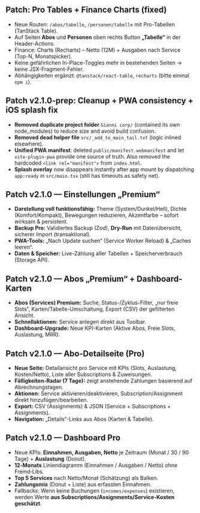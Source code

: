 ## Patch: Pro Tables + Finance Charts (fixed)

- Neue Routen: `/abos/tabelle`, `/personen/tabelle` mit Pro-Tabellen (TanStack Table).
- Auf Seiten **Abos** und **Personen** oben rechts Button **„Tabelle“** in der Header-Actions.
- Finance: Charts (Recharts) – Netto (12M) + Ausgaben nach Service (Top-N, Monatspicker).
- Keine gefährlichen In-Place-Toggles mehr in bestehenden Seiten → keine JSX-Fragment-Fehler.
- Abhängigkeiten ergänzt: `@tanstack/react-table`, `recharts` (bitte einmal `npm i`).

## Patch v2.1.0‑prep: Cleanup + PWA consistency + iOS splash fix

- **Removed duplicate project folder** `Gianni corp/` (contained its own node_modules) to reduce size and avoid build confusion.
- **Removed dead helper file** `src/_add_to_main_tail.txt` (logic inlined elsewhere).
- **Unified PWA manifest**: deleted `public/manifest.webmanifest` and let `vite-plugin-pwa` provide one source of truth. Also removed the hardcoded `<link rel="manifest">` from `index.html`.
- **Splash overlay** now disappears instantly after app mount by dispatching `app:ready` in `src/main.tsx` (still has timeouts as safety net).


## Patch v2.1.0 — Einstellungen „Premium“
- **Darstellung voll funktionsfähig:** Theme (System/Dunkel/Hell), Dichte (Komfort/Kompakt), Bewegungen reduzieren, Akzentfarbe – sofort wirksam & persistent.
- **Backup Pro:** Validiertes Backup (Zod), **Dry-Run** mit Datenübersicht, sicherer Import (transaktional).
- **PWA-Tools:** „Nach Update suchen“ (Service Worker Reload) & „Caches leeren“.
- **Daten & Speicher:** Live-Zählung aller Tabellen + Speicherverbrauch (Storage API).


## Patch v2.1.0 — Abos „Premium“ + Dashboard-Karten
- **Abos (Services) Premium:** Suche, Status-/Zyklus-Filter, „nur freie Slots“, Karten/Tabelle-Umschaltung, Export (CSV) der gefilterten Ansicht.
- **Schnellaktionen:** Service anlegen direkt aus Toolbar.
- **Dashboard-Upgrade:** Neue KPI-Karten (Aktive Abos, Freie Slots, Auslastung, MRR).


## Patch v2.1.0 — Abo-Detailseite (Pro)
- **Neue Seite:** Detailansicht pro Service mit KPIs (Slots, Auslastung, Kosten/Netto), Liste aller Subscriptions & Zuweisungen.
- **Fälligkeiten-Radar (7 Tage):** zeigt anstehende Zahlungen basierend auf Abrechnungstagen.
- **Aktionen:** Service aktivieren/deaktivieren, Subscription/Assignment direkt hinzufügen/bearbeiten.
- **Export:** CSV (Assignments) & JSON (Service + Subscriptions + Assignments).
- **Navigation:** „Details“-Links aus Abos (Karten & Tabelle).



## Patch v2.1.0 — Dashboard Pro
- Neue KPIs: **Einnahmen, Ausgaben, Netto** je Zeitraum (Monat / 30 / 90 Tage) + **Auslastung** (Donut).
- **12‑Monats** Liniendiagramm (Einnahmen / Ausgaben / Netto) ohne Fremd‑Libs.
- **Top 5 Services** nach Netto/Monat (Schätzung) als Balken.
- **Zahlungsmix** (Donut + Liste) aus erfassten Einnahmen.
- Fallbacks: Wenn keine Buchungen (`incomes/expenses`) existieren, werden Werte **aus Subscriptions/Assignments/Service‑Kosten geschätzt**.
